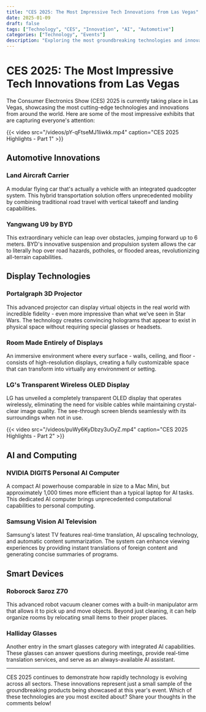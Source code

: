 ```yaml
---
title: "CES 2025: The Most Impressive Tech Innovations from Las Vegas"
date: 2025-01-09
draft: false
tags: ["Technology", "CES", "Innovation", "AI", "Automotive"]
categories: ["Technology", "Events"]
description: "Exploring the most groundbreaking technologies and innovations showcased at CES 2025 in Las Vegas"
---
```


# CES 2025: The Most Impressive Tech Innovations from Las Vegas

The Consumer Electronics Show (CES) 2025 is currently taking place in Las Vegas, showcasing the most cutting-edge technologies and innovations from around the world. Here are some of the most impressive exhibits that are capturing everyone's attention:

{{< video src="/videos/pY-qFtseMJ1liwkk.mp4" caption="CES 2025 Highlights - Part 1" >}}

## Automotive Innovations

### Land Aircraft Carrier
A modular flying car that's actually a vehicle with an integrated quadcopter system. This hybrid transportation solution offers unprecedented mobility by combining traditional road travel with vertical takeoff and landing capabilities.

### Yangwang U9 by BYD
This extraordinary vehicle can leap over obstacles, jumping forward up to 6 meters. BYD's innovative suspension and propulsion system allows the car to literally hop over road hazards, potholes, or flooded areas, revolutionizing all-terrain capabilities.

## Display Technologies

### Portalgraph 3D Projector
This advanced projector can display virtual objects in the real world with incredible fidelity - even more impressive than what we've seen in Star Wars. The technology creates convincing holograms that appear to exist in physical space without requiring special glasses or headsets.

### Room Made Entirely of Displays
An immersive environment where every surface - walls, ceiling, and floor - consists of high-resolution displays, creating a fully customizable space that can transform into virtually any environment or setting.

### LG's Transparent Wireless OLED Display
LG has unveiled a completely transparent OLED display that operates wirelessly, eliminating the need for visible cables while maintaining crystal-clear image quality. The see-through screen blends seamlessly with its surroundings when not in use.

{{< video src="/videos/puWy6KyDbzy3uOyZ.mp4" caption="CES 2025 Highlights - Part 2" >}}

## AI and Computing

### NVIDIA DIGITS Personal AI Computer
A compact AI powerhouse comparable in size to a Mac Mini, but approximately 1,000 times more efficient than a typical laptop for AI tasks. This dedicated AI computer brings unprecedented computational capabilities to personal computing.

### Samsung Vision AI Television
Samsung's latest TV features real-time translation, AI upscaling technology, and automatic content summarization. The system can enhance viewing experiences by providing instant translations of foreign content and generating concise summaries of programs.

## Smart Devices

### Roborock Saroz Z70
This advanced robot vacuum cleaner comes with a built-in manipulator arm that allows it to pick up and move objects. Beyond just cleaning, it can help organize rooms by relocating small items to their proper places.

### Halliday Glasses
Another entry in the smart glasses category with integrated AI capabilities. These glasses can answer questions during meetings, provide real-time translation services, and serve as an always-available AI assistant.

---

CES 2025 continues to demonstrate how rapidly technology is evolving across all sectors. These innovations represent just a small sample of the groundbreaking products being showcased at this year's event. Which of these technologies are you most excited about? Share your thoughts in the comments below!
